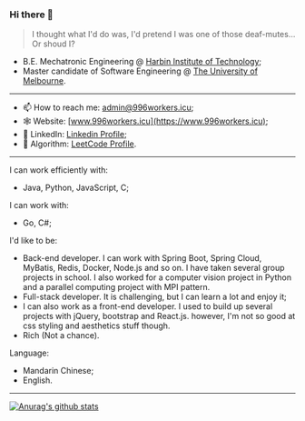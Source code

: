 ### Hi there 👋

> I thought what I'd do was, I'd pretend I was one of those deaf-mutes... Or shoud I?

- B.E. Mechatronic Engineering @ [Harbin Institute of Technology](http://www.hit.edu.cn);
- Master candidate of Software Engineering @ [The University of Melbourne](https://www.unimelb.edu.au). 

---

- 📫 How to reach me: admin@996workers.icu;
- 🕸 Website: [www.996workers.icu](https://www.996workers.icu);
- 🐥 LinkedIn: [Linkedin Profile](https://www.linkedin.com/in/xiaotian-li-063821208/);
- 🧮 Algorithm: [LeetCode Profile](https://leetcode.cn/u/gorden-freeman/).

---

I can work efficiently with:
- Java, Python, JavaScript, C;

I can work with:
- Go, C#;

I'd like to be:
- Back-end developer. I can work with Spring Boot, Spring Cloud, MyBatis, Redis, Docker, Node.js and so on. I have taken several group projects in school. I also worked for a computer vision project in Python and a parallel computing project with MPI pattern.
- Full-stack developer. It is challenging, but I can learn a lot and enjoy it;
- I can also work as a front-end developer. I used to build up several projects with jQuery, bootstrap and React.js. however, I'm not so good at css styling and aesthetics stuff though.
- Rich (Not a chance).

Language:
- Mandarin Chinese;
- English.

---
[![Anurag's github stats](https://github-readme-stats.vercel.app/api?username=Blackmesa-Canteen&show_icons=true&count_private=true)](https://github.com/Blackmesa-Canteen)



